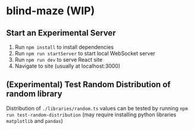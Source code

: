 # blind-maze (WIP)

## Start an Experimental Server

1. Run `npm install` to install dependencies
2. Run `npm run startServer` to start local WebSocket server
3. Run `npm run dev` to serve React site
4. Navigate to site (usually at localhost:3000)

## (Experimental) Test Random Distribution of random library

Distribution of `./libraries/random.ts` values can be tested by running `npm run test-random-distribution` (may require installing python libraries `matplotlib` and `pandas`)

